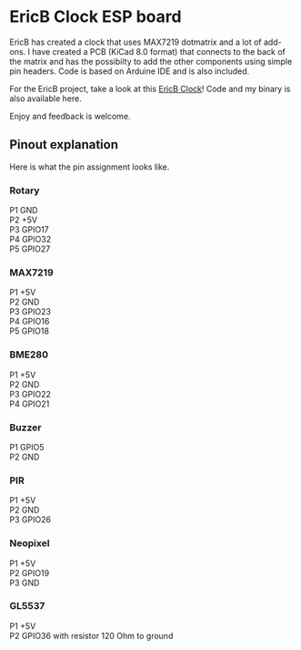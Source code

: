 # EricB Clock ESP board
EricB has created a clock that uses MAX7219 dotmatrix and a lot of add-ons.
I have created a PCB (KiCad 8.0 format) that connects to the back of the matrix and has the possibilty to add the other components using simple pin headers.
Code is based on Arduine IDE and is also included.

For the EricB project, take a look at this [EricB Clock](https://www.hackster.io/ericBcreator/alarm-clock-with-web-interface-wake-up-light-temp-more-75dc6a)!
Code and my binary is also available here.

Enjoy and feedback is welcome.

## Pinout explanation
Here is what the pin assignment looks like.
### Rotary
P1 GND  
P2 +5V  
P3 GPIO17  
P4 GPIO32  
P5 GPIO27  
### MAX7219
P1 +5V  
P2 GND  
P3 GPIO23  
P4 GPIO16  
P5 GPIO18  
### BME280
P1 +5V  
P2 GND  
P3 GPIO22  
P4 GPIO21  
### Buzzer
P1 GPIO5  
P2 GND  
### PIR
P1 +5V  
P2 GND  
P3 GPIO26  
### Neopixel
P1 +5V  
P2 GPIO19  
P3 GND  
### GL5537
P1 +5V  
P2 GPIO36 with resistor 120 Ohm to ground  


